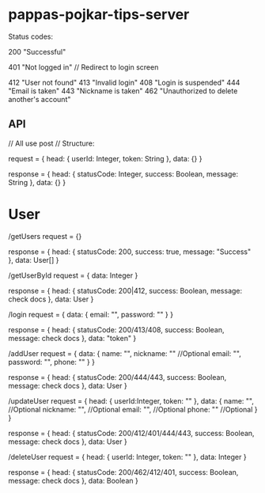 # pappas-pojkar-tips-server

Status codes:

200 "Successful"

401 "Not logged in" // Redirect to login screen


412 "User not found"
413 "Invalid login"
408 "Login is suspended"
444 "Email is taken"
443 "Nickname is taken"
462 "Unauthorized to delete another's account"



## API
// All use post
// Structure:

request = {
  head: {
    userId: Integer,
    token: String
  },
  data: {}
}

response = {
  head: {
    statusCode: Integer,
    success: Boolean,
    message: String
  },
  data: {}
}




# User


/getUsers
request = {}

response = {
  head: {
    statusCode: 200,
    success: true,
    message: "Success"
  },
  data: User[]
}



/getUserById
request = {
  data: Integer
}

response = {
  head: {
    statusCode: 200|412,
    success: Boolean,
    message: check docs
  },
  data: User
}



/login
request = {
  data: {
    email: "",
    password: ""
  }
}

response = {
  head: {
    statusCode: 200/413/408,
    success: Boolean,
    message: check docs
  },
  data: "token"
}




/addUser
request = {
  data: {
    name: "",
    nickname: "" //Optional
    email: "",
    password: "",
    phone: ""
  }
}

response = {
  head: {
    statusCode: 200/444/443,
    success: Boolean,
    message: check docs
  },
  data: User
}




/updateUser
request = {
  head: {
    userId:Integer,
    token: ""
  },
  data: {
    name: "",     //Optional
    nickname: "", //Optional
    email: "",    //Optional
    phone: ""     //Optional
  }
}

response = {
  head: {
    statusCode: 200/412/401/444/443,
    success: Boolean,
    message: check docs
  },
  data: User
}



/deleteUser
request = {
  head: {
    userId: Integer,
    token: ""
  },
  data: Integer
}

response = {
  head: {
    statusCode: 200/462/412/401,
    success: Boolean,
    message: check docs
  },
  data: Boolean
}